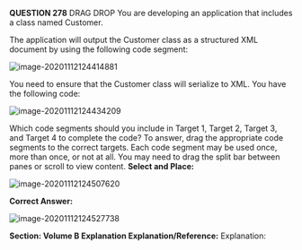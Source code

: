 **QUESTION 278**
DRAG DROP
You are developing an application that includes a class named Customer.

The application will output the Customer class as a structured XML document by using the following code segment:

![image-20201112124414881](C:\Users\Juanjo\AppData\Roaming\Typora\typora-user-images\image-20201112124414881.png)

You need to ensure that the Customer class will serialize to XML.
You have the following code:

![image-20201112124434209](C:\Users\Juanjo\AppData\Roaming\Typora\typora-user-images\image-20201112124434209.png)

Which code segments should you include in Target 1, Target 2, Target 3, and Target 4 to complete the code? To answer, drag the appropriate code segments to the correct targets. Each code segment may be used once, more than once, or not at all. You may need to drag the split bar between panes or scroll to view content.
**Select and Place:**

![image-20201112124507620](C:\Users\Juanjo\AppData\Roaming\Typora\typora-user-images\image-20201112124507620.png)

**Correct Answer:**

![image-20201112124527738](C:\Users\Juanjo\AppData\Roaming\Typora\typora-user-images\image-20201112124527738.png)

**Section: Volume B
Explanation
Explanation/Reference:**
Explanation: